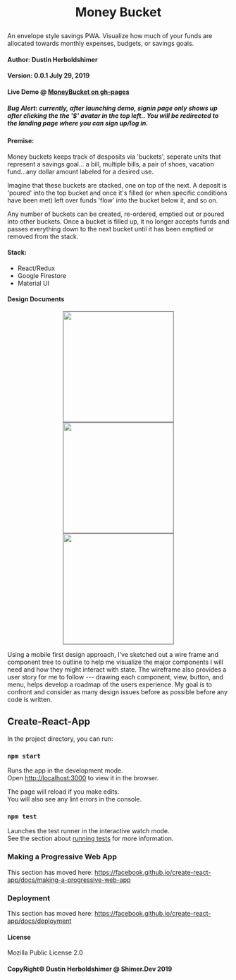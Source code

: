 # <p align="center">Money Bucket</p>
An envelope style savings PWA.  Visualize how much of your funds are allocated towards monthly expenses, budgets, or savings goals.

#### Author: Dustin Herboldshimer
#### Version: 0.0.1 July 29, 2019

#### Live Demo @ <a href="https://duherb.github.io/MoneyBucket">MoneyBucket on gh-pages</a>

##### Bug Alert: currently, after launching demo, signin page only shows up after <em>clicking the the '$' avatar in the top left.</em>. You will be redirected to the landing page where you can sign up/log in.


#### Premise:
Money buckets keeps track of desposits via 'buckets', seperate units that represent a savings goal... a bill, multiple bills, a pair of shoes, vacation fund...any dollar amount labeled for a desired use.

Imagine that these buckets are stacked, one on top of the next.  A deposit is 'poured' into the top bucket and once it's filled (or when specific conditions have been met) left over funds 'flow' into the bucket below it, and so on.

Any number of buckets can be created, re-ordered, emptied out or poured into other buckets.  Once a bucket is filled up, it no longer accepts funds and passes everything down to the next bucket until it has been emptied or removed from the stack.

#### Stack:
- React/Redux
- Google Firestore
- Material UI

#### Design Documents
<div align='center'>
  <img src="/dev/mbWire2.png" height="250" style="border: 1px solid grey; margin: 0 auto">
  <img src="/dev/mbWire1.png" height="250" style="border: 1px solid grey; margin: 0 auto">
  <img src="/dev/mbTree.png" height="250" style="border: 1px solid grey; margin: 0 auto">
</div>

Using a mobile first design approach, I've sketched out a wire frame and component tree to outline to help me visualize the major components I will need and how they might interact with state.  The wireframe also provides a user story for me to follow --- drawing each component, view, button, and menu, helps develop a roadmap of the users experience.  My goal is to confront and consider as many design issues before as possible before any code is written.

## Create-React-App

In the project directory, you can run:

### `npm start`

Runs the app in the development mode.<br>
Open [http://localhost:3000](http://localhost:3000) to view it in the browser.

The page will reload if you make edits.<br>
You will also see any lint errors in the console.

### `npm test`

Launches the test runner in the interactive watch mode.<br>
See the section about [running tests](https://facebook.github.io/create-react-app/docs/running-tests) for more information.



### Making a Progressive Web App

This section has moved here: https://facebook.github.io/create-react-app/docs/making-a-progressive-web-app


### Deployment

This section has moved here: https://facebook.github.io/create-react-app/docs/deployment

#### License
Mozilla Public License 2.0

#### CopyRight&copy; Dustin Herboldshimer @ Shimer.Dev 2019
